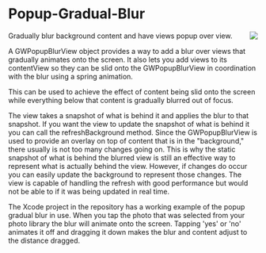 # Popup-Gradual-Blur

<img src="/Gradual Blur/ScreenCapture.gif" align="right">
Gradually blur background content and have views popup over view.

A GWPopupBlurView object provides a way to add a blur over views that gradually animates onto the screen. It also lets you add views to its contentView so they can be slid onto the GWPopupBlurView in coordination with the blur using a spring animation.
 
This can be used to achieve the effect of content being slid onto the screen while everything below that content is gradually blurred out of focus.
 
The view takes a snapshot of what is behind it and applies the blur to that snapshot. If you want the view to update the snapshot of what is behind it you can call the refreshBackground method. Since the GWPopupBlurView is used to provide an overlay on top of content that is in the "background," there usually is not too many changes going on. This is why the static snapshot of what is behind the blurred view is still an effective way to represent what is actually behind the view. However, if changes do occur you can easily update the background to represent those changes. The view is capable of handling the refresh with good performance but would not be able to if it was being updated in real time.

The Xcode project in the repository has a working example of the popup gradual blur in use. When you tap the photo that was selected from your photo library the blur will animate onto the screen. Tapping 'yes' or 'no' animates it off and dragging it down makes the blur and content adjust to the distance dragged.
